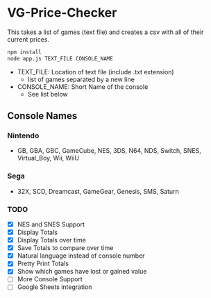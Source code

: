 # VG-Price-Checker

This takes a list of games (text file) and creates a csv with all of their current prices.

```bash
npm install
node app.js TEXT_FILE CONSOLE_NAME
```

- TEXT_FILE: Location of text file (include .txt extension)
  - list of games separated by a new line
- CONSOLE_NAME: Short Name of the console
  - See list below

## Console Names

### Nintendo

- GB, GBA, GBC, GameCube, NES, 3DS, N64, NDS, Switch, SNES, Virtual_Boy, Wii, WiiU

### Sega

- 32X, SCD, Dreamcast, GameGear, Genesis, SMS, Saturn

### TODO

- [x] NES and SNES Support
- [x] Display Totals
- [x] Display Totals over time
- [x] Save Totals to compare over time
- [x] Natural language instead of console number
- [x] Pretty Print Totals
- [x] Show which games have lost or gained value
- [ ] More Console Support
- [ ] Google Sheets integration
